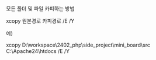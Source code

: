 모든 폴더 및 파일 카피하는 방법

xcopy 원본경로 카피경로 /E /Y

예) 

xcopy D:\workspace\2402_php\side_project\mini_board\src C:\Apache24\htdocs /E /Y



